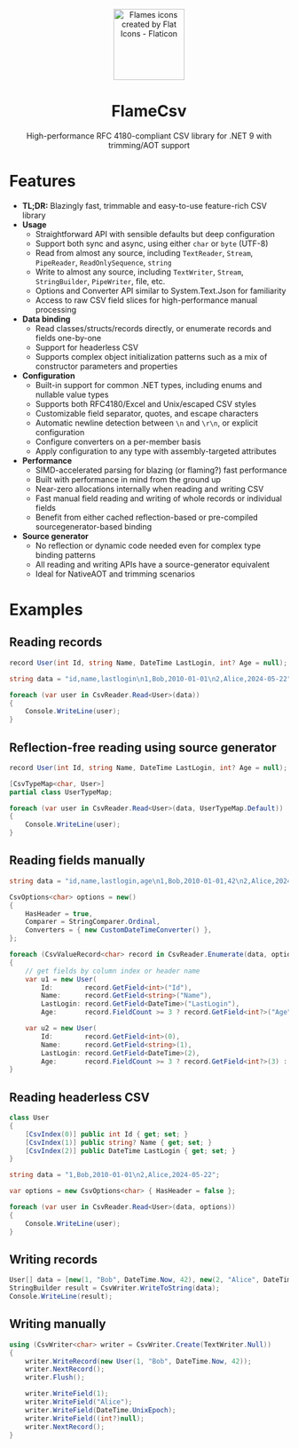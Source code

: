 <p align="center">
  <img
    width="128"
    height="128"
    title="Flames icons created by Flat Icons - Flaticon"
    src="https://user-images.githubusercontent.com/68028366/197605525-a4a8c70f-d757-441b-a26a-adcfaca9ee03.png" />
  <h1 align="center">FlameCsv</h1>
  <p align="center">High-performance RFC 4180-compliant CSV library for .NET 9 with trimming/AOT support</p>
</p>

# Features
- **TL;DR:** Blazingly fast, trimmable and easy-to-use feature-rich CSV library
- **Usage**
  - Straightforward API with sensible defaults but deep configuration
  - Support both sync and async, using either `char` or `byte` (UTF-8)
  - Read from almost any source, including `TextReader`, `Stream`, `PipeReader`, `ReadOnlySequence`, `string`
  - Write to almost any source, including `TextWriter`, `Stream`, `StringBuilder`, `PipeWriter`, file, etc.
  - Options and Converter API similar to System.Text.Json for familiarity
  - Access to raw CSV field slices for high-performance manual processing
- **Data binding**
  - Read classes/structs/records directly, or enumerate records and fields one-by-one
  - Support for headerless CSV
  - Supports complex object initialization patterns such as a mix of constructor parameters and properties
- **Configuration**
  - Built-in support for common .NET types, including enums and nullable value types
  - Supports both RFC4180/Excel and Unix/escaped CSV styles
  - Customizable field separator, quotes, and escape characters
  - Automatic newline detection between `\n` and `\r\n`, or explicit configuration
  - Configure converters on a per-member basis
  - Apply configuration to any type with assembly-targeted attributes
- **Performance**
  - SIMD-accelerated parsing for blazing (or flaming?) fast performance
  - Built with performance in mind from the ground up
  - Near-zero allocations internally when reading and writing CSV
  - Fast manual field reading and writing of whole records or individual fields
  - Benefit from either cached reflection-based or pre-compiled sourcegenerator-based binding
- **Source generator**
  - No reflection or dynamic code needed even for complex type binding patterns
  - All reading and writing APIs have a source-generator equivalent
  - Ideal for NativeAOT and trimming scenarios

# Examples

## Reading records
```csharp
record User(int Id, string Name, DateTime LastLogin, int? Age = null);

string data = "id,name,lastlogin\n1,Bob,2010-01-01\n2,Alice,2024-05-22";

foreach (var user in CsvReader.Read<User>(data))
{
    Console.WriteLine(user);
}
```

## Reflection-free reading using source generator
```csharp
record User(int Id, string Name, DateTime LastLogin, int? Age = null);

[CsvTypeMap<char, User>]
partial class UserTypeMap;

foreach (var user in CsvReader.Read<User>(data, UserTypeMap.Default))
{
    Console.WriteLine(user);
}
```

## Reading fields manually
```csharp
string data = "id,name,lastlogin,age\n1,Bob,2010-01-01,42\n2,Alice,2024-05-22,\n";

CsvOptions<char> options = new()
{
    HasHeader = true,
    Comparer = StringComparer.Ordinal,
    Converters = { new CustomDateTimeConverter() },
};

foreach (CsvValueRecord<char> record in CsvReader.Enumerate(data, options))
{
    // get fields by column index or header name
    var u1 = new User(
        Id:        record.GetField<int>("Id"),
        Name:      record.GetField<string>("Name"),
        LastLogin: record.GetField<DateTime>("LastLogin"),
        Age:       record.FieldCount >= 3 ? record.GetField<int?>("Age") : null);

    var u2 = new User(
        Id:        record.GetField<int>(0),
        Name:      record.GetField<string>(1),
        LastLogin: record.GetField<DateTime>(2),
        Age:       record.FieldCount >= 3 ? record.GetField<int?>(3) : null);
}
```

## Reading headerless CSV
```csharp
class User
{
    [CsvIndex(0)] public int Id { get; set; }
    [CsvIndex(1)] public string? Name { get; set; }
    [CsvIndex(2)] public DateTime LastLogin { get; set; }
}

string data = "1,Bob,2010-01-01\n2,Alice,2024-05-22";

var options = new CsvOptions<char> { HasHeader = false };

foreach (var user in CsvReader.Read<User>(data, options))
{
    Console.WriteLine(user);
}
```

## Writing records
```csharp
User[] data = [new(1, "Bob", DateTime.Now, 42), new(2, "Alice", DateTime.UnixEpoch, null)];
StringBuilder result = CsvWriter.WriteToString(data);
Console.WriteLine(result);
```

## Writing manually
```csharp
using (CsvWriter<char> writer = CsvWriter.Create(TextWriter.Null))
{
    writer.WriteRecord(new User(1, "Bob", DateTime.Now, 42));
    writer.NextRecord();
    writer.Flush();

    writer.WriteField(1);
    writer.WriteField("Alice");
    writer.WriteField(DateTime.UnixEpoch);
    writer.WriteField((int?)null);
    writer.NextRecord();
}
```

